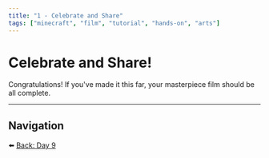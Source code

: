 ```yaml
---
title: "1 - Celebrate and Share"
tags: ["minecraft", "film", "tutorial", "hands-on", "arts"]
---
```

# Celebrate and Share!

Congratulations! If you've made it this far, your masterpiece film should be all complete.

---

## Navigation

⬅️ [Back: Day 9](/minecraft_movie_course/Day-9/00_video_editing_voice_acting)
